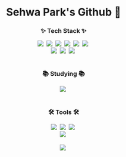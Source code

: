 <h1 align="center">Sehwa Park's Github 🐬</h3>




<h3 align="center">✨ Tech Stack ✨</h3>
<div align="center">
  <img src="https://img.shields.io/badge/react-20232a.svg?style=flat-square&logo=react&logoColor=61DAFB" />&nbsp
  <img src="https://img.shields.io/badge/javascript-F7DF1E.svg?style=flat-square&logo=javascript&logoColor=20232a" />&nbsp
    <img src="https://img.shields.io/badge/typescript-007ACC.svg?style=flat-square&logo=typescript&logoColor=white" />&nbsp
  <img src="https://img.shields.io/badge/html5-E34F26.svg?style=flat-square&logo=html5&logoColor=white" />&nbsp
    <img src="https://img.shields.io/badge/React%20Query-FF4154?style=flat-square&logo=react%20query&logoColor=white" />&nbsp
    <img src="https://img.shields.io/badge/Redux-764ABC?style=flat-square&logo=redux&logoColor=white" />&nbsp
</div>

<div align="center">
  <img src="https://img.shields.io/badge/styled--components-DB7093?style=flat-square&logo=styled-components&logoColor=ffd35b" />&nbsp
  <img src="https://img.shields.io/badge/tailwindcss-1daabb.svg?style=flat-square&logo=tailwind-css&logoColor=white" />&nbsp
  <img src="https://img.shields.io/badge/css3-1572B6.svg?style=flat-square&logo=css3&logoColor=white" />&nbsp
</div>

<br>

<h3 align="center">📚 Studying 📚</h3>
<div align="center">
  <img src="https://img.shields.io/badge/Recoil-3578E5?style=flat-square&logo=recoil&logoColor=white" />&nbsp
</div>

<br>

<h3 align="center">🛠 Tools 🛠</h3>
<div align="center">
  <img src="https://img.shields.io/badge/git-F05033.svg?style=flat-square&logo=git&logoColor=white" />&nbsp
  <img src="https://img.shields.io/badge/github-181717.svg?style=flat-square&logo=github&logoColor=white" />&nbsp
  <img src="https://img.shields.io/badge/Notion-F3F3F3.svg?style=flat-square&logo=notion&logoColor=black" />&nbsp
</div>

<div align="center">
  <img src="https://img.shields.io/badge/figma-F24E1E.svg?style=flat-square&logo=figma&logoColor=white" />&nbsp
</div>

<br>

<div align="center">
  <img src="https://img.shields.io/badge/VSCode-2C2C32.svg?style=flat-square&logo=visual-studio-code&logoColor=22ABF3" />&nbsp
</div>

<br>

